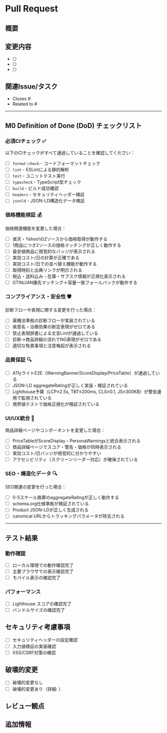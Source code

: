 # Pull Request

## 概要
<!-- このPRで実装した機能や修正内容を簡潔に説明してください -->

## 変更内容
<!-- 具体的な変更点をリストアップしてください -->
- [ ] 
- [ ] 
- [ ] 

## 関連Issue/タスク
<!-- 関連するIssueやタスクがあればリンクしてください -->
- Closes #
- Related to #

---

## M0 Definition of Done (DoD) チェックリスト

### 必須CIチェック ✅
以下のCIチェックがすべて通過していることを確認してください：

- [ ] `format:check` - コードフォーマットチェック
- [ ] `lint` - ESLintによる静的解析
- [ ] `test` - ユニットテスト実行
- [ ] `typecheck` - TypeScript型チェック
- [ ] `build` - ビルド成功確認
- [ ] `headers` - セキュリティヘッダー検証
- [ ] `jsonld` - JSON-LD構造化データ検証

### 価格機能検証 💰
価格関連機能を変更した場合：

- [ ] 楽天・Yahoo!の2ソースから価格取得が動作する
- [ ] 1商品につき2ソースの価格マッチングが正しく動作する
- [ ] 最安値商品に視覚的なバッジが表示される
- [ ] 実効コスト/日の計算が正確である
- [ ] 実効コスト/日での並べ替え機能が動作する
- [ ] 取得時刻と出典リンクが明示される
- [ ] 税込・送料込み・在庫・サブスク情報が正規化表示される
- [ ] GTIN/JAN優先マッチング＋容量一致フォールバックが動作する

### コンプライアンス・安全性 🛡️
診断フローや表現に関する変更を行った場合：

- [ ] 薬機法準拠の診断フローが実装されている
- [ ] 疾患名・治療効果の断定表現がゼロである
- [ ] 禁止表現辞書による文言Lintが通過している
- [ ] 診断→商品詳細の流れでNG表現がゼロである
- [ ] 適切な免責事項と注意喚起が表示される

### 品質保証 🔍
- [ ] A11yライトE2E（WarningBanner/ScoreDisplay/PriceTable）が通過している
- [ ] JSON-LD aggregateRatingが正しく実装・検証されている
- [ ] Lighthouse予算（LCP≤2.5s, TBT≤200ms, CLS≤0.1, JS≤300KB）が警告運用で監視されている
- [ ] 境界値テストで価格正規化が検証されている

### UI/UX統合 🎨
商品詳細ページやコンポーネントを変更した場合：

- [ ] PriceTableがScoreDisplay・PersonaWarningsと統合表示される
- [ ] 商品詳細ページでスコア・警告・価格が同時表示される
- [ ] 実効コスト/日バッジが視覚的に分かりやすい
- [ ] アクセシビリティ（スクリーンリーダー対応）が確保されている

### SEO・構造化データ 🔍
SEO関連の変更を行った場合：

- [ ] 0-5スケール換算のaggregateRatingが正しく動作する
- [ ] schema.org仕様準拠が検証されている
- [ ] Product JSON-LDが正しく生成される
- [ ] canonical URLからトラッキングパラメータが除去される

---

## テスト結果
<!-- テスト実行結果やスクリーンショットがあれば添付してください -->

### 動作確認
- [ ] ローカル環境での動作確認完了
- [ ] 主要ブラウザでの表示確認完了
- [ ] モバイル表示の確認完了

### パフォーマンス
- [ ] Lighthouse スコアの確認完了
- [ ] バンドルサイズの確認完了

## セキュリティ考慮事項
<!-- セキュリティに関する変更や考慮事項があれば記載してください -->
- [ ] セキュリティヘッダーの設定確認
- [ ] 入力値検証の実装確認
- [ ] XSS/CSRF対策の確認

## 破壊的変更
<!-- 破壊的変更がある場合は詳細を記載してください -->
- [ ] 破壊的変更なし
- [ ] 破壊的変更あり（詳細: ）

## レビュー観点
<!-- レビュアーに特に注目してほしい点があれば記載してください -->

## 追加情報
<!-- その他、レビューに必要な情報があれば記載してください -->